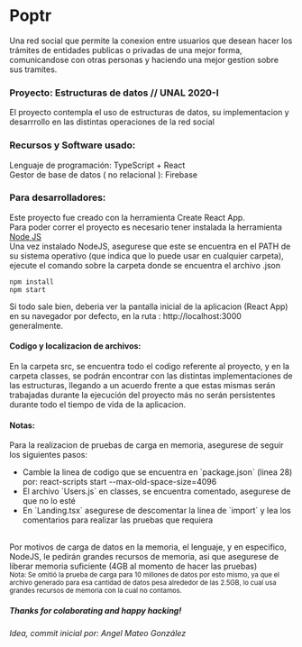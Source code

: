 # Poptr 
Una red social que permite la conexion entre usuarios que desean hacer los trámites de entidades publicas o privadas de una mejor forma, comunicandose con otras personas y haciendo una mejor gestion sobre sus tramites.

### Proyecto: Estructuras de datos // UNAL 2020-I
El proyecto contempla el uso de estructuras de datos, su implementacion y desarrrollo en las distintas operaciones de la red social

### Recursos y Software usado:
Lenguaje de programación: TypeScript + React 
<br/>
Gestor de base de datos ( no relacional ): Firebase
### Para desarrolladores:
Este proyecto fue creado con la herramienta Create React App.
<br/>
Para poder correr el proyecto es necesario tener instalada la herramienta <a href= "https://nodejs.org/es/"> Node JS </a>
<br/>
Una vez instalado NodeJS, asegurese que este se encuentra en el PATH de su sistema operativo (que indica que lo puede usar en cualquier carpeta), ejecute el comando sobre la carpeta donde se encuentra el archivo .json
``` 
npm install 
npm start
```
Si todo sale bien, deberia ver la pantalla inicial de la aplicacion (React App) en su navegador por defecto, en la ruta : http://localhost:3000 generalmente. 

#### Codigo y localizacion de archivos:
En la carpeta src, se encuentra todo el codigo referente al proyecto, y en la carpeta classes, se podrán encontrar con las distintas implementaciones de las estructuras, llegando a un acuerdo frente a que estas mismas serán trabajadas durante la ejecución del proyecto más no serán persistentes durante todo el tiempo de vida de la aplicacion.

#### Notas: 
Para la realizacion de pruebas de carga en memoria, asegurese de seguir los siguientes pasos: 
<br/>
<ul>
    <li> Cambie la linea de codigo que se encuentra en `package.json` (linea 28) por:  react-scripts start --max-old-space-size=4096</li>
    <li> El archivo `Users.js` en classes, se encuentra comentado, asegurese de que no lo esté</li>
    <li> En `Landing.tsx` asegurese de descomentar la linea de `import` y lea los comentarios para realizar las pruebas que requiera</li>
</ul>
<br/>
Por motivos de carga de datos en la memoria, el lenguaje, y en especifico, NodeJS, le pedirán grandes recursos de memoria, asi que asegurese de liberar memoria suficiente (4GB al momento de hacer las pruebas)
<br/>
<small> Nota: Se omitió la prueba de carga para 10 millones de datos por esto mismo, ya que el archivo generado para esa cantidad de datos pesa alrededor de las 2.5GB, lo cual usa grandes recursos de memoria con la cual no contamos. </small> 

##### Thanks for colaborating and happy hacking!
###### Idea, commit inicial por: Angel Mateo González
